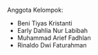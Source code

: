 Anggota Kelompok:
- Beni Tiyas Kristanti
- Early Dahlia Nur Labibah
- Muhammad Arief Fadhlan
- Rinaldo Dwi Faturahman
